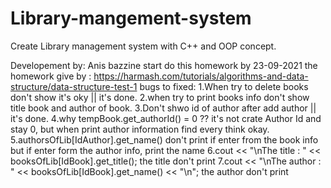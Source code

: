 # Library-mangement-system
Create Library management system with C++ and OOP concept.

Developement by: Anis bazzine start do this homework by 23-09-2021 the homework give by :
	https://harmash.com/tutorials/algorithms-and-data-structure/data-structure-test-1
bugs to fixed:
    1.When try to delete books don't show it's oky || it's done.
	2.when try to print books info don't show title book and author of book.
	3.Don't shwo id of author after add author || it's done.
	4.why tempBook.get_authorId()  = 0 ??
	   it's not crate Author Id and stay 0, but when print author information find every think okay.
	5.authorsOfLib[IdAuthor].get_name() don't print if enter from the book info 
	    but if enter form the author info, print the name
	6.cout << "\nThe title : " << booksOfLib[IdBook].get_title();
			 the title don't print
	7.cout << "\nThe author : " << booksOfLib[IdBook].get_name() << "\n";
			the author don't print 
